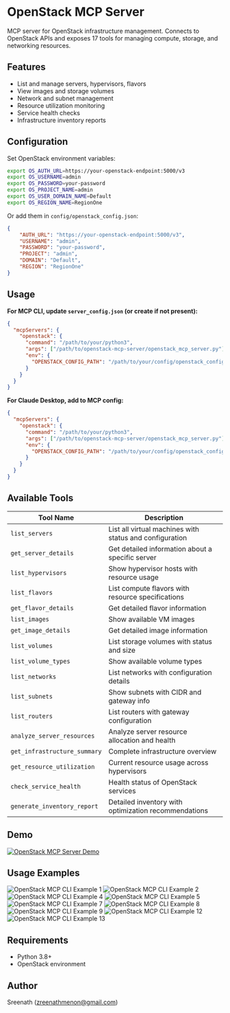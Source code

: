 # OpenStack MCP Server

MCP server for OpenStack infrastructure management. Connects to OpenStack APIs and exposes 17 tools for managing compute, storage, and networking resources.

## Features

- List and manage servers, hypervisors, flavors
- View images and storage volumes
- Network and subnet management
- Resource utilization monitoring
- Service health checks
- Infrastructure inventory reports

## Configuration

Set OpenStack environment variables:
```bash
export OS_AUTH_URL=https://your-openstack-endpoint:5000/v3
export OS_USERNAME=admin
export OS_PASSWORD=your-password  
export OS_PROJECT_NAME=admin
export OS_USER_DOMAIN_NAME=Default
export OS_REGION_NAME=RegionOne
```

Or add them in `config/openstack_config.json`:
```json
{
    "AUTH_URL": "https://your-openstack-endpoint:5000/v3",
    "USERNAME": "admin", 
    "PASSWORD": "your-password",
    "PROJECT": "admin",
    "DOMAIN": "Default",
    "REGION": "RegionOne"
}
```

## Usage

**For MCP CLI, update `server_config.json` (or create if not present):**
```json
{
  "mcpServers": {
    "openstack": {
      "command": "/path/to/your/python3",
      "args": ["/path/to/openstack-mcp-server/openstack_mcp_server.py"],
      "env": {
        "OPENSTACK_CONFIG_PATH": "/path/to/your/config/openstack_config.json"
      }
    }
  }
}
```

**For Claude Desktop, add to MCP config:**
```json
{
  "mcpServers": {
    "openstack": {
      "command": "/path/to/your/python3",
      "args": ["/path/to/openstack-mcp-server/openstack_mcp_server.py"],
      "env": {
        "OPENSTACK_CONFIG_PATH": "/path/to/your/config/openstack_config.json"
      }
    }
  }
}
```

## Available Tools

| Tool Name | Description |
|-----------|-------------|
| `list_servers` | List all virtual machines with status and configuration |
| `get_server_details` | Get detailed information about a specific server |
| `list_hypervisors` | Show hypervisor hosts with resource usage |
| `list_flavors` | List compute flavors with resource specifications |
| `get_flavor_details` | Get detailed flavor information |
| `list_images` | Show available VM images |
| `get_image_details` | Get detailed image information |
| `list_volumes` | List storage volumes with status and size |
| `list_volume_types` | Show available volume types |
| `list_networks` | List networks with configuration details |
| `list_subnets` | Show subnets with CIDR and gateway info |
| `list_routers` | List routers with gateway configuration |
| `analyze_server_resources` | Analyze server resource allocation and health |
| `get_infrastructure_summary` | Complete infrastructure overview |
| `get_resource_utilization` | Current resource usage across hypervisors |
| `check_service_health` | Health status of OpenStack services |
| `generate_inventory_report` | Detailed inventory with optimization recommendations |

## Demo

[![OpenStack MCP Server Demo](https://img.youtube.com/vi/lWSXS_vVMEE/0.jpg)](https://www.youtube.com/watch?v=lWSXS_vVMEE)

## Usage Examples

![OpenStack MCP CLI Example 1](images/openstack-mcp-cli-1.png)
![OpenStack MCP CLI Example 2](images/openstack-mcp-cli-2.png)
![OpenStack MCP CLI Example 4](images/openstack-mcp-cli-4.png)
![OpenStack MCP CLI Example 5](images/openstack-mcp-cli-5.png)
![OpenStack MCP CLI Example 7](images/openstack-mcp-cli-7.png)
![OpenStack MCP CLI Example 8](images/openstack-mcp-cli-8.png)
![OpenStack MCP CLI Example 9](images/openstack-mcp-cli-9.png)
![OpenStack MCP CLI Example 12](images/openstack-mcp-cli-12.png)
![OpenStack MCP CLI Example 13](images/openstack-mcp-cli-13.png)

## Requirements

- Python 3.8+
- OpenStack environment

## Author

Sreenath (zreenathmenon@gmail.com)